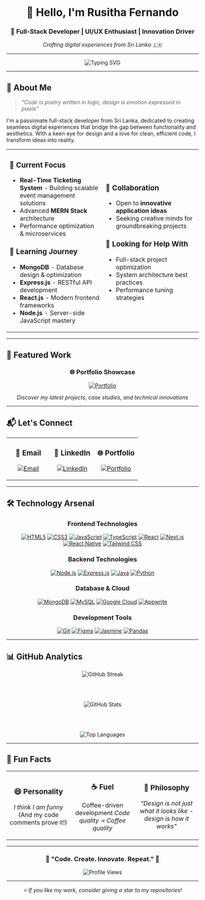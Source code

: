<div align="center">

# 👋 Hello, I'm **Rusitha Fernando**
### 🚀 Full-Stack Developer | UI/UX Enthusiast | Innovation Driver
*Crafting digital experiences from Sri Lanka 🇱🇰*

---

<img src="https://readme-typing-svg.herokuapp.com?font=Fira+Code&size=22&duration=3000&pause=1000&color=6366F1&center=true&vCenter=true&width=435&lines=Full-Stack+Developer;MERN+Stack+Specialist;UI%2FUX+Enthusiast;Problem+Solver;Innovation+Driver" alt="Typing SVG" />

</div>

---

## 🌟 **About Me**

> *"Code is poetry written in logic, design is emotion expressed in pixels"*

I'm a passionate full-stack developer from Sri Lanka, dedicated to creating seamless digital experiences that bridge the gap between functionality and aesthetics. With a keen eye for design and a love for clean, efficient code, I transform ideas into reality.

<table>
<tr>
<td width="50%">

### 🔭 **Current Focus**
- **Real-Time Ticketing System** - Building scalable event management solutions
- Advanced **MERN Stack** architecture
- Performance optimization & microservices

### 🌱 **Learning Journey**
- **MongoDB** - Database design & optimization
- **Express.js** - RESTful API development  
- **React.js** - Modern frontend frameworks
- **Node.js** - Server-side JavaScript mastery

</td>
<td width="50%">

### 👯 **Collaboration**
- Open to **innovative application ideas**
- Seeking creative minds for groundbreaking projects

### 🤝 **Looking for Help With**
- Full-stack project optimization
- System architecture best practices
- Performance tuning strategies

</td>
</tr>
</table>

---

## 🎨 **Featured Work**

<div align="center">

### 🌐 **Portfolio Showcase**
[![Portfolio](https://img.shields.io/badge/🚀_Explore_My_Work-6366F1?style=for-the-badge&logo=vercel&logoColor=white)](https://rusitha-fernando-portfolio.vercel.app/)

*Discover my latest projects, case studies, and technical innovations*

</div>

---

## 📬 **Let's Connect**

<div align="center">

<table>
<tr>
<td align="center" width="33%">

### 💌 **Email**
[![Email](https://img.shields.io/badge/rusifernandz20@gmail.com-EA4335?style=for-the-badge&logo=gmail&logoColor=white)](mailto:rusifernandz20@gmail.com)

</td>
<td align="center" width="33%">

### 💼 **LinkedIn**
[![LinkedIn](https://img.shields.io/badge/Rusitha_Fernando-0A66C2?style=for-the-badge&logo=linkedin&logoColor=white)](https://linkedin.com/in/rusitha-fernando)

</td>
<td align="center" width="33%">

### 🌐 **Portfolio**
[![Portfolio](https://img.shields.io/badge/View_Portfolio-6366F1?style=for-the-badge&logo=vercel&logoColor=white)](https://rusitha-fernando-portfolio.vercel.app/)

</td>
</tr>
</table>

</div>

---

## 🛠️ **Technology Arsenal**

<div align="center">

### **Frontend Technologies**
[![HTML5](https://img.shields.io/badge/HTML5-E34F26?style=for-the-badge&logo=html5&logoColor=white)](https://www.w3.org/html/)
[![CSS3](https://img.shields.io/badge/CSS3-1572B6?style=for-the-badge&logo=css3&logoColor=white)](https://www.w3schools.com/css/)
[![JavaScript](https://img.shields.io/badge/JavaScript-F7DF1E?style=for-the-badge&logo=javascript&logoColor=black)](https://developer.mozilla.org/en-US/docs/Web/JavaScript)
[![TypeScript](https://img.shields.io/badge/TypeScript-3178C6?style=for-the-badge&logo=typescript&logoColor=white)](https://www.typescriptlang.org/)
[![React](https://img.shields.io/badge/React-61DAFB?style=for-the-badge&logo=react&logoColor=black)](https://reactjs.org/)
[![Next.js](https://img.shields.io/badge/Next.js-000000?style=for-the-badge&logo=nextdotjs&logoColor=white)](https://nextjs.org/)
[![React Native](https://img.shields.io/badge/React_Native-61DAFB?style=for-the-badge&logo=react&logoColor=black)](https://reactnative.dev/)
[![Tailwind CSS](https://img.shields.io/badge/Tailwind_CSS-06B6D4?style=for-the-badge&logo=tailwindcss&logoColor=white)](https://tailwindcss.com/)

### **Backend Technologies**
[![Node.js](https://img.shields.io/badge/Node.js-339933?style=for-the-badge&logo=nodedotjs&logoColor=white)](https://nodejs.org)
[![Express.js](https://img.shields.io/badge/Express.js-000000?style=for-the-badge&logo=express&logoColor=white)](https://expressjs.com)
[![Java](https://img.shields.io/badge/Java-ED8B00?style=for-the-badge&logo=openjdk&logoColor=white)](https://www.java.com)
[![Python](https://img.shields.io/badge/Python-3776AB?style=for-the-badge&logo=python&logoColor=white)](https://www.python.org)

### **Database & Cloud**
[![MongoDB](https://img.shields.io/badge/MongoDB-47A248?style=for-the-badge&logo=mongodb&logoColor=white)](https://www.mongodb.com/)
[![MySQL](https://img.shields.io/badge/MySQL-4479A1?style=for-the-badge&logo=mysql&logoColor=white)](https://www.mysql.com/)
[![Google Cloud](https://img.shields.io/badge/Google_Cloud-4285F4?style=for-the-badge&logo=googlecloud&logoColor=white)](https://cloud.google.com)
[![Appwrite](https://img.shields.io/badge/Appwrite-FD366E?style=for-the-badge&logo=appwrite&logoColor=white)](https://appwrite.io)

### **Development Tools**
[![Git](https://img.shields.io/badge/Git-F05032?style=for-the-badge&logo=git&logoColor=white)](https://git-scm.com/)
[![Figma](https://img.shields.io/badge/Figma-F24E1E?style=for-the-badge&logo=figma&logoColor=white)](https://www.figma.com/)
[![Jasmine](https://img.shields.io/badge/Jasmine-8A4182?style=for-the-badge&logo=jasmine&logoColor=white)](https://jasmine.github.io/)
[![Pandas](https://img.shields.io/badge/Pandas-150458?style=for-the-badge&logo=pandas&logoColor=white)](https://pandas.pydata.org/)

</div>

---

## 📊 **GitHub Analytics**

<div align="center">

<img src="https://github-readme-streak-stats.herokuapp.com/?user=rusithafdo&theme=tokyonight&hide_border=true&background=0D1117&stroke=6366F1&ring=6366F1&fire=F59E0B&currStreakLabel=F59E0B" alt="GitHub Streak" />

<br><br>

<img src="https://github-readme-stats.vercel.app/api?username=rusithafdo&show_icons=true&theme=tokyonight&hide_border=true&bg_color=0D1117&icon_color=6366F1&text_color=FFFFFF&title_color=F59E0B" alt="GitHub Stats" />

<br><br>

<img src="https://github-readme-stats.vercel.app/api/top-langs/?username=rusithafdo&layout=compact&theme=tokyonight&hide_border=true&bg_color=0D1117&text_color=FFFFFF&title_color=F59E0B" alt="Top Languages" />

</div>

---

## 🎯 **Fun Facts**

<div align="center">

<table>
<tr>
<td align="center" width="33%">

### 😄 **Personality**
*I think I am funny*
(And my code comments prove it!)

</td>
<td align="center" width="33%">

### ☕ **Fuel**
Coffee-driven development
*Code quality ∝ Coffee quality*

</td>
<td align="center" width="33%">

### 🎨 **Philosophy**
*"Design is not just what it looks like - design is how it works"*

</td>
</tr>
</table>

</div>

---

<div align="center">

### 🌟 **"Code. Create. Innovate. Repeat."** 🌟

<img src="https://komarev.com/ghpvc/?username=rusithafdo&label=Profile%20Views&color=6366F1&style=for-the-badge" alt="Profile Views" />

---

*⭐ If you like my work, consider giving a star to my repositories!*

</div>
